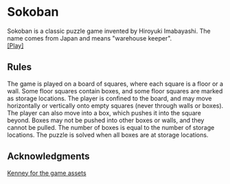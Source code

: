 # Sokoban
Sokoban is a classic puzzle game invented by Hiroyuki Imabayashi. The name comes from Japan and means "warehouse keeper".\
[[Play]](https://feldhaus.github.io/phaser-sample-games/?&game=sokoban)

## Rules
The game is played on a board of squares, where each square is a floor or a wall. Some floor squares contain boxes, and some floor squares are marked as storage locations.
The player is confined to the board, and may move horizontally or vertically onto empty squares (never through walls or boxes). The player can also move into a box, which pushes it into the square beyond. Boxes may not be pushed into other boxes or walls, and they cannot be pulled. The number of boxes is equal to the number of storage locations. The puzzle is solved when all boxes are at storage locations.

## Acknowledgments
[Kenney for the game assets](https://twitter.com/kenneynl)
